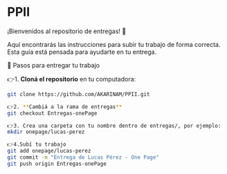 # PPII
¡Bienvenidos al repositorio de entregas! 🎉

Aquí encontrarás las instrucciones para subir tu trabajo de forma correcta. Esta guía está pensada para ayudarte en tu entrega.

📌 Pasos para entregar tu trabajo

👉1. **Cloná el repositorio** en tu computadora:

```bash
git clone https://github.com/AKARINAM/PPII.git

👉2. **Cambiá a la rama de entregas**
git checkout Entregas-onePage

👉3. Crea una carpeta con tu nombre dentro de entregas/, por ejemplo:
mkdir onepage/lucas-perez

👉4.Subí tu trabajo
git add onepage/lucas-perez
git commit -m "Entrega de Lucas Pérez - One Page"
git push origin Entregas-onePage

